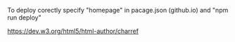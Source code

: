 To deploy corectly specify "homepage" in pacage.json (github.io)
and "npm run deploy"

https://dev.w3.org/html5/html-author/charref